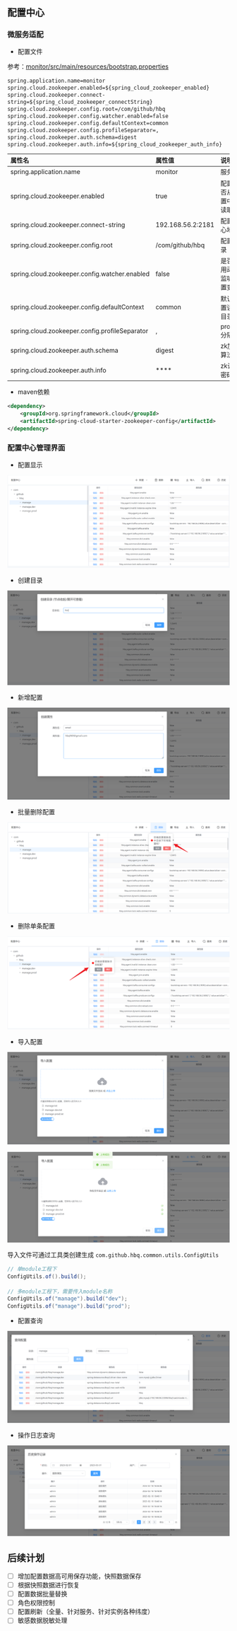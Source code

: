 ## 配置中心

### 微服务适配



- 配置文件

参考：[monitor/src/main/resources/bootstrap.properties](../monitor/src/main/resources/bootstrap.properties)

```properties
spring.application.name=monitor
spring.cloud.zookeeper.enabled=${spring_cloud_zookeeper_enabled}
spring.cloud.zookeeper.connect-string=${spring_cloud_zookeeper_connectString}
spring.cloud.zookeeper.config.root=/com/github/hbq
spring.cloud.zookeeper.config.watcher.enabled=false
spring.cloud.zookeeper.config.defaultContext=common
spring.cloud.zookeeper.config.profileSeparator=,
spring.cloud.zookeeper.auth.schema=digest
spring.cloud.zookeeper.auth.info=${spring_cloud_zookeeper_auth_info}
```



| 属性名                                         | 属性值            | 说明                     |
| :--------------------------------------------- | :---------------- | :----------------------- |
| spring.application.name                        | monitor           | 服务名                   |
| spring.cloud.zookeeper.enabled                 | true              | 配置是否从配置中心读取   |
| spring.cloud.zookeeper.connect-string          | 192.168.56.2:2181 | 配置中心地址             |
| spring.cloud.zookeeper.config.root             | /com/github/hbq   | 配置目录                 |
| spring.cloud.zookeeper.config.watcher.enabled  | false             | 是否启用动态监听配置变化 |
| spring.cloud.zookeeper.config.defaultContext   | common            | 默认配置读取目录         |
| spring.cloud.zookeeper.config.profileSeparator | ,                 | profiles分隔符           |
| spring.cloud.zookeeper.auth.schema             | digest            | zk加密算法               |
| spring.cloud.zookeeper.auth.info               | ****              | zk认证密码               |



- maven依赖

```xml
<dependency>
    <groupId>org.springframework.cloud</groupId>
    <artifactId>spring-cloud-starter-zookeeper-config</artifactId>
</dependency>
```



### 配置中心管理界面

- 配置显示

![image-20230218190638211](README/image/README/image-20230218190638211.png)





- 创建目录

![image-20230218190734442](README/image/README/image-20230218190734442.png)





- 新增配置

![image-20230218190810792](README/image/README/image-20230218190810792.png)



- 批量删除配置

![image-20230218190856164](README/image/README/image-20230218190856164.png)





- 删除单条配置

![image-20230218190923666](README/image/README/image-20230218190923666.png)



- 导入配置

![image-20230218190953924](README/image/README/image-20230218190953924.png)

![image-20230218191011742](README/image/README/image-20230218191011742.png)

导入文件可通过工具类创建生成 `com.github.hbq.common.utils.ConfigUtils`

```java
// 单module工程下
ConfigUtils.of().build();

// 多module工程下，需要传入module名称
ConfigUtils.of("manage").build("dev");
ConfigUtils.of("manage").build("prod");
```







- 配置查询

![image-20230218191240444](README/image/README/image-20230218191240444.png)





- 操作日志查询

![image-20230218191321592](README/image/README/image-20230218191321592.png)





## 后续计划

+ [ ] 增加配置数据高可用保存功能，快照数据保存
+ [ ] 根据快照数据进行恢复
+ [ ] 配置数据批量替换
+ [ ] 角色权限控制
+ [ ] 配置刷新（全量、针对服务、针对实例各种纬度）
+ [ ] 敏感数据脱敏处理